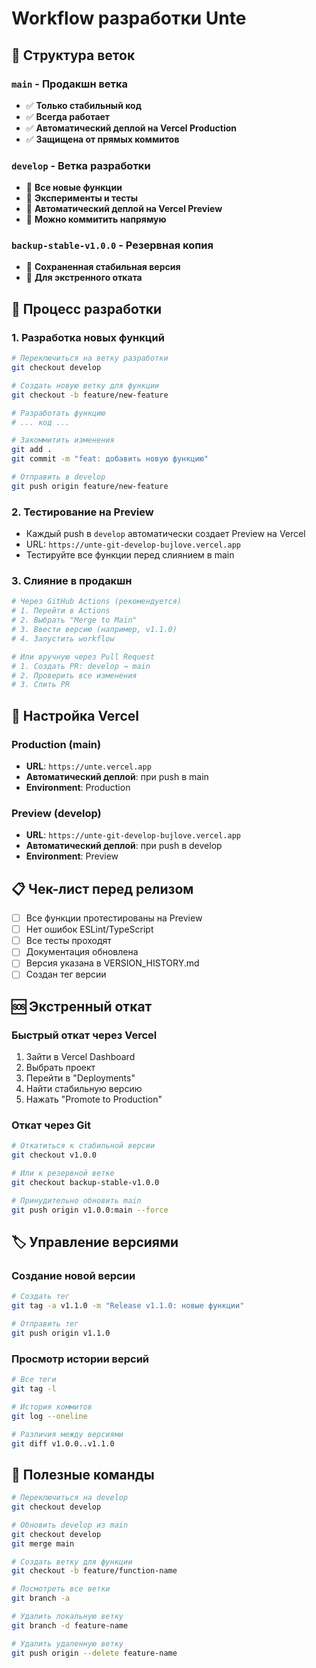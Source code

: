 # Workflow разработки Unte

## 🌿 Структура веток

### `main` - Продакшн ветка
- ✅ **Только стабильный код**
- ✅ **Всегда работает**
- ✅ **Автоматический деплой на Vercel Production**
- ✅ **Защищена от прямых коммитов**

### `develop` - Ветка разработки
- 🔧 **Все новые функции**
- 🔧 **Эксперименты и тесты**
- 🔧 **Автоматический деплой на Vercel Preview**
- 🔧 **Можно коммитить напрямую**

### `backup-stable-v1.0.0` - Резервная копия
- 💾 **Сохраненная стабильная версия**
- 💾 **Для экстренного отката**

## 🚀 Процесс разработки

### 1. Разработка новых функций
```bash
# Переключиться на ветку разработки
git checkout develop

# Создать новую ветку для функции
git checkout -b feature/new-feature

# Разработать функцию
# ... код ...

# Закоммитить изменения
git add .
git commit -m "feat: добавить новую функцию"

# Отправить в develop
git push origin feature/new-feature
```

### 2. Тестирование на Preview
- Каждый push в `develop` автоматически создает Preview на Vercel
- URL: `https://unte-git-develop-bujlove.vercel.app`
- Тестируйте все функции перед слиянием в main

### 3. Слияние в продакшн
```bash
# Через GitHub Actions (рекомендуется)
# 1. Перейти в Actions
# 2. Выбрать "Merge to Main"
# 3. Ввести версию (например, v1.1.0)
# 4. Запустить workflow

# Или вручную через Pull Request
# 1. Создать PR: develop → main
# 2. Проверить все изменения
# 3. Слить PR
```

## 🔧 Настройка Vercel

### Production (main)
- **URL**: `https://unte.vercel.app`
- **Автоматический деплой**: при push в main
- **Environment**: Production

### Preview (develop)
- **URL**: `https://unte-git-develop-bujlove.vercel.app`
- **Автоматический деплой**: при push в develop
- **Environment**: Preview

## 📋 Чек-лист перед релизом

- [ ] Все функции протестированы на Preview
- [ ] Нет ошибок ESLint/TypeScript
- [ ] Все тесты проходят
- [ ] Документация обновлена
- [ ] Версия указана в VERSION_HISTORY.md
- [ ] Создан тег версии

## 🆘 Экстренный откат

### Быстрый откат через Vercel
1. Зайти в Vercel Dashboard
2. Выбрать проект
3. Перейти в "Deployments"
4. Найти стабильную версию
5. Нажать "Promote to Production"

### Откат через Git
```bash
# Откатиться к стабильной версии
git checkout v1.0.0

# Или к резервной ветке
git checkout backup-stable-v1.0.0

# Принудительно обновить main
git push origin v1.0.0:main --force
```

## 🏷️ Управление версиями

### Создание новой версии
```bash
# Создать тег
git tag -a v1.1.0 -m "Release v1.1.0: новые функции"

# Отправить тег
git push origin v1.1.0
```

### Просмотр истории версий
```bash
# Все теги
git tag -l

# История коммитов
git log --oneline

# Различия между версиями
git diff v1.0.0..v1.1.0
```

## 📝 Полезные команды

```bash
# Переключиться на develop
git checkout develop

# Обновить develop из main
git checkout develop
git merge main

# Создать ветку для функции
git checkout -b feature/function-name

# Посмотреть все ветки
git branch -a

# Удалить локальную ветку
git branch -d feature-name

# Удалить удаленную ветку
git push origin --delete feature-name
```
